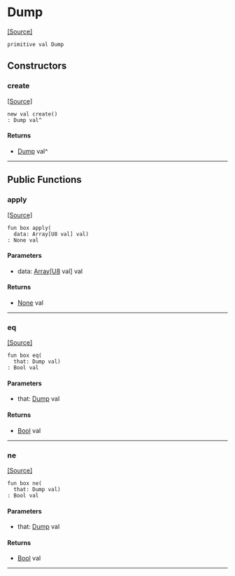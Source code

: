 # Dump
<span class="source-link">[[Source]](src/mqtt-utilities/formaters.md#L-0-33)</span>
```pony
primitive val Dump
```

## Constructors

### create
<span class="source-link">[[Source]](src/mqtt-utilities/formaters.md#L-0-33)</span>


```pony
new val create()
: Dump val^
```

#### Returns

* [Dump](mqtt-utilities-Dump.md) val^

---

## Public Functions

### apply
<span class="source-link">[[Source]](src/mqtt-utilities/formaters.md#L-0-33)</span>


```pony
fun box apply(
  data: Array[U8 val] val)
: None val
```
#### Parameters

*   data: [Array](builtin-Array.md)\[[U8](builtin-U8.md) val\] val

#### Returns

* [None](builtin-None.md) val

---

### eq
<span class="source-link">[[Source]](src/mqtt-utilities/formaters.md#L-0-33)</span>


```pony
fun box eq(
  that: Dump val)
: Bool val
```
#### Parameters

*   that: [Dump](mqtt-utilities-Dump.md) val

#### Returns

* [Bool](builtin-Bool.md) val

---

### ne
<span class="source-link">[[Source]](src/mqtt-utilities/formaters.md#L-0-33)</span>


```pony
fun box ne(
  that: Dump val)
: Bool val
```
#### Parameters

*   that: [Dump](mqtt-utilities-Dump.md) val

#### Returns

* [Bool](builtin-Bool.md) val

---

